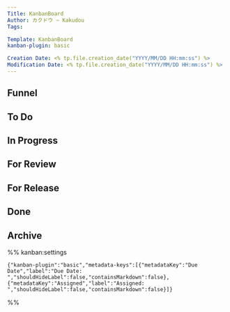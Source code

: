 ```yaml
---
Title: KanbanBoard
Author: カクドウ ~ Kakudou
Tags: 

Template: KanbanBoard
kanban-plugin: basic

Creation Date: <% tp.file.creation_date("YYYY/MM/DD HH:mm:ss") %>
Modification Date: <% tp.file.creation_date("YYYY/MM/DD HH:mm:ss") %>
---
```


## Funnel



## To Do



## In Progress



## For Review



## For Release



## Done



## Archive





%% kanban:settings
```
{"kanban-plugin":"basic","metadata-keys":[{"metadataKey":"Due Date","label":"Due Date: ","shouldHideLabel":false,"containsMarkdown":false},{"metadataKey":"Assigned","label":"Assigned: ","shouldHideLabel":false,"containsMarkdown":false}]}
```
%%
